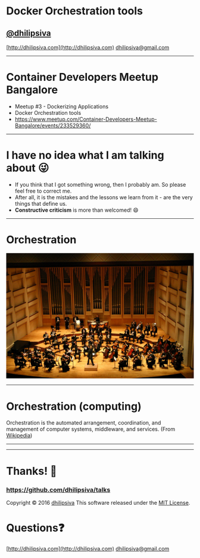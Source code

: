<!--
$theme: gaia
template: invert
-->

# Docker Orchestration tools
## [@dhilipsiva](https://github.com/dhilipsiva)
[http://dhilipsiva.com](http://dhilipsiva.com)
dhilipsiva@gmail.com 

---

# Container Developers Meetup Bangalore
- Meetup #3 - Dockerizing Applications
- Docker Orchestration tools
- https://www.meetup.com/Container-Developers-Meetup-Bangalore/events/233529360/

---

# I have no idea what I am talking about :stuck_out_tongue_winking_eye:
- If you think that I got something wrong, then I probably am. So please feel free to correct me.
- After all, it is the mistakes and the lessons we learn from it - are the very things that define us.
- **Constructive criticism** is more than welcomed! :smile:

---

# Orchestration
![](assets/Orchestration.jpg)

---

# Orchestration (computing)

Orchestration is the automated arrangement, coordination, and management of computer systems, middleware, and services. (From [Wikipedia](https://en.wikipedia.org/wiki/Orchestration_(computing)))

---


---

# Thanks! :pray:

### https://github.com/dhilipsiva/talks

Copyright &copy; 2016 [dhilipsiva](https://github.com/dhilipsiva)
This software released under the [MIT License](https://github.com/dhilipsiva/talks/blob/master/LICENSE).

# Questions:question:
[http://dhilipsiva.com](http://dhilipsiva.com)
dhilipsiva@gmail.com